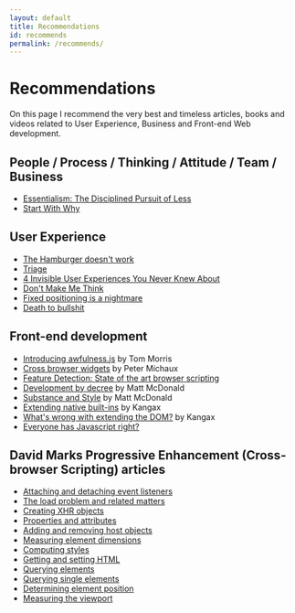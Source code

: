 ```yaml
---
layout: default
title: Recommendations
id: recommends
permalink: /recommends/
---
```


# Recommendations

On this page I recommend the very best and timeless articles, books and videos related to User Experience, Business and Front-end Web development.

## People / Process / Thinking / Attitude / Team / Business

* [Essentialism: The Disciplined Pursuit of Less](http://gregmckeown.com/essentialism-the-disciplined-pursuit-of-less/)
* [Start With Why](https://www.startwithwhy.com/)

## User Experience

* [The Hamburger doesn't work](http://deep.design/the-hamburger-menu/)
* [Triage](https://medium.com/@tyrale/ux-triage-what-i-have-learned-performing-ux-audits-around-the-globe-250266ac95a5)
* [4 Invisible User Experiences You Never Knew About](https://medium.com/hackerpreneur-magazine/4-invisible-user-experiences-you-d13cc9c3c7ab)
* [Don't Make Me Think](http://www.amazon.com/gp/product/0321965515/ref=as_li_qf_sp_asin_il?ie=UTF8&camp=1789&creative=9325&creativeASIN=0321965515&linkCode=as2&tag=advancedcommonse)
* [Fixed positioning is a nightmare](http://bradfrost.com/blog/mobile/fixed-position/)
* [Death to bullshit](http://deathtobullshit.com)

## Front-end development

* [Introducing awfulness.js](https://tommorris.org/posts/2547") by Tom Morris
* [Cross browser widgets](http://peter.michaux.ca/articles/cross-browser-widgets) by Peter Michaux
* [Feature Detection: State of the art browser scripting](http://peter.michaux.ca/articles/feature-detection-state-of-the-art-browser-scripting)
* [Development by decree](http://articles.fortybelow.ca/Development_by_Decree/) by Matt McDonald
* [Substance and Style](http://articles.fortybelow.ca/Substance_and_Style/0/) by Matt McDonald
* [Extending native built-ins](http://perfectionkills.com/extending-native-builtins/) by Kangax
* [What's wrong with extending the DOM?](http://perfectionkills.com/whats-wrong-with-extending-the-dom/) by Kangax
* [Everyone has Javascript right?](http://kryogenix.org/code/browser/everyonehasjs.html)

## David Marks Progressive Enhancement (Cross-browser Scripting) articles

* [Attaching and detaching event listeners](https://groups.google.com/group/comp.lang.javascript/browse_thread/thread/b94b12547ed572f8?hl=en&noredirect=true)
* [The load problem and related matters](https://groups.google.com/group/comp.lang.javascript/browse_thread/thread/6d5575fd79d1169d?hl=en&noredirect=true)
* [Creating XHR objects](https://groups.google.com/group/comp.lang.javascript/browse_thread/thread/4323efb65cebb31e/a4f28c7fbe305bca?hl=en&lnk=gst&q=ow+to+Create+an+XHR)
* [Properties and attributes](https://groups.google.com/group/comp.lang.javascript/browse_thread/thread/838804e32224601f/502a23cab0057bcd?hl=en&lnk=gst&q=tip+of+the+day+david)
* [Adding and removing host objects](https://groups.google.com/group/comp.lang.javascript/browse_thread/thread/d1f64857442e3b10/3d3d3d0174a46bcb?hl=en&lnk=gst&q=tip+of+the+day+david)
* [Measuring element dimensions](https://groups.google.com/group/comp.lang.javascript/msg/8178b2d490d34b0e?hl=en)
* [Computing styles](https://groups.google.com/group/comp.lang.javascript/browse_thread/thread/fb7af3e938d90588?hl=en&noredirect=true)
* [Getting and setting HTML](https://groups.google.com/group/comp.lang.javascript/browse_thread/thread/410f4294e4fa8a04?hl=en&noredirect=true)
* [Querying elements](https://groups.google.com/group/comp.lang.javascript/browse_thread/thread/f80345226219d424?hl=en&noredirect=true)
* [Querying single elements](https://groups.google.com/group/comp.lang.javascript/browse_thread/thread/7d5a7e0d60081a77?hl=en&noredirect=true)
* [Determining element position](https://groups.google.com/group/comp.lang.javascript/browse_thread/thread/cd625a14ce603084?hl=en&noredirect=true)
* [Measuring the viewport](https://groups.google.com/group/comp.lang.javascript/browse_thread/thread/c611a7fecdb75edb/d4cce070c87c270b)